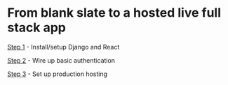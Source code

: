 # From blank slate to a hosted live full stack app

[Step 1]() - Install/setup Django and React

[Step 2]() - Wire up basic authentication

[Step 3]() - Set up production hosting